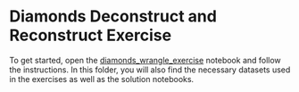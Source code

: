 # Diamonds Deconstruct and Reconstruct Exercise

To get started, open the [diamonds_wrangle_exercise](diamonds_wrangle_exercise_solution.ipynb) notebook and follow the instructions. In this folder, you will also find the necessary datasets used in the exercises as well as the solution notebooks.